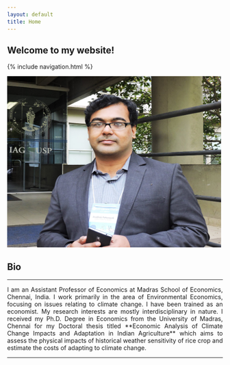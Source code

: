 ```yaml
---
layout: default
title: Home
---
```

## Welcome to my website!

{% include navigation.html %}

<img src="/images/AP_Brazil.jpg" width="500" height="400" />

## Bio
------------------------------------
<p style="text-align: justify">I am an Assistant Professor of Economics at Madras School of Economics, Chennai, India. I work primarily in the area of Environmental Economics, focusing on issues relating to climate change. I have been trained as an economist. My research interests are mostly interdisciplinary in nature. I received my Ph.D. Degree in Economics from the University of Madras, Chennai for my Doctoral thesis titled **Economic Analysis of Climate Change Impacts and Adaptation in Indian Agriculture** which aims to assess the physical impacts of historical weather sensitivity of rice crop and estimate the costs of adapting to climate change. </p>

------------------------------------
